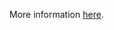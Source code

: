 More information [here](https://docs.bridgecrew.io/docs/ensure-the-base-image-uses-a-non-latest-version-tag).
